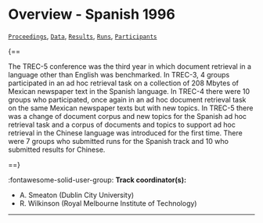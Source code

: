 # Overview - Spanish 1996

[`Proceedings`](./proceedings.md), [`Data`](./data.md), [`Results`](./results.md), [`Runs`](./runs.md), [`Participants`](./participants.md)

{==

The TREC-5 conference was the third year in which document retrieval in a language other than English was benchmarked. In TREC-3, 4 groups participated in an ad hoc retrieval task on a collection of 208 Mbytes of Mexican newspaper text in the Spanish language. In TREC-4 there were 10 groups who participated, once again in an ad hoc document retrieval task on the same Mexican newspaper texts but with new topics. In TREC-5 there was a change of document corpus and new topics for the Spanish ad hoc retrieval task and a corpus of documents and topics to support ad hoc retrieval in the Chinese language was introduced for the first time. There were 7 groups who submitted runs for the Spanish track and 10 who submitted results for Chinese.

==}

:fontawesome-solid-user-group: **Track coordinator(s):**

- A. Smeaton (Dublin City University) 
- R. Wilkinson (Royal Melbourne Institute of Technology) 



---

